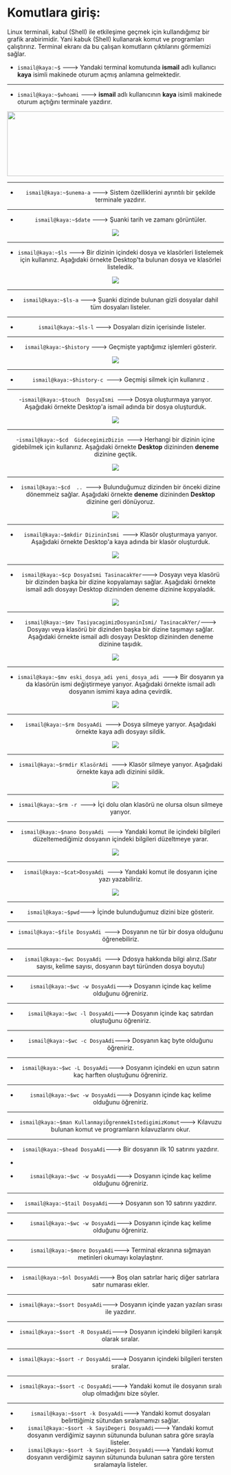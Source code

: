  # **Komutlara giriş:**

   Linux terminali, kabul (Shell) ile etkileşime geçmek için kullandığımız bir grafik arabirimidir. Yani kabuk (Shell) kullanarak komut ve programları çalıştırırız. Terminal ekranı da bu çalışan komutların çıktılarını görmemizi sağlar. 


- `ismail@kaya:~$`     --->  Yandaki terminal komutunda  **ismail** adlı kullanıcı **kaya** isimli makinede oturum açmış anlamına gelmektedir.

- ---

- `ismail@kaya:~$whoami`  --->  **ismail** adlı kullanıcının **kaya** isimli makinede oturum açtığını terminale yazdırır.

<div align="center">
	<img width="900" height="150" src="https://github.com/ismailkaya32/linux_komutlari_101/assets/122615472/14047737-3a12-4691-8b8a-6b9c1278fb2c"/>
<div>
   

- ---

-  `ismail@kaya:~$unema-a`  ---> Sistem özelliklerini ayrıntılı bir şekilde terminale yazdırır. 




- ---

-  `ismail@kaya:~$date`  ---> Şuanki tarih ve zamanı görüntüler.

<div align="center">
	<img src="https://github.com/ismailkaya32/linux_komutlari_101/assets/122615472/275e0b13-ec88-4f8e-a719-c3eabbe45537"/>
<div>
   



- ---

- ` ismail@kaya:~$ls ` ---> Bir dizinin içindeki dosya ve klasörleri listelemek için kullanırız. Aşağıdaki örnekte Desktop'ta bulunan dosya ve klasörlei listeledik.
 
<div align="center">
	<img src="https://github.com/ismailkaya32/linux_komutlari_101/assets/122615472/601b69a1-eb28-4dbe-81e4-8b743a634dc6"/>
<div>




- ---

-  `ismail@kaya:~$ls-a`  ---> Şuanki dizinde bulunan gizli dosyalar dahil tüm dosyaları listeler. 




- ---

- ` ismail@kaya:~$ls-l`     ---> Dosyaları dizin içerisinde listeler.




---


- ` ismail@kaya:~$history ` ---> Geçmişte yaptığımız işlemleri gösterir.

<div align="center">
	<img src="https://github.com/ismailkaya32/linux_komutlari_101/assets/122615472/5d3a953a-fed6-405a-8fea-0df1b2a7d155"/>
<div>
   


---

-  `ismail@kaya:~$history-c `---> Geçmişi silmek için kullanırız .




---

-`ismail@kaya:~$touch  DosyaIsmi `---> Dosya oluşturmaya yarıyor. Aşağıdaki örnekte Desktop'a ismail adında bir dosya oluşturduk.

<div align="center">
	<img src="https://github.com/ismailkaya32/linux_komutlari_101/assets/122615472/b2f803dc-0080-442e-b564-b1d0236562f0"/>
<div>
 

---

-`ismail@kaya:~$cd  GidecegimizDizin `---> Herhangi bir dizinin içine gidebilmek için kullanırız. Aşağıdaki örnekte **Desktop** dizininden **deneme** dizinine geçtik.

 <div align="center">
	<img src="https://github.com/ismailkaya32/linux_komutlari_101/assets/122615472/e2eb220b-5030-4f71-8bd2-f8acb07906ab"/>
<div>
 


---

- `ismail@kaya:~$cd  .. `---> Bulunduğumuz dizinden bir önceki dizine dönemmeiz sağlar. Aşağıdaki örnekte **deneme** dizininden **Desktop** dizinine geri dönüyoruz.

<div align="center">
	<img src="https://github.com/ismailkaya32/linux_komutlari_101/assets/122615472/ed450445-8f87-4de5-a7e7-94fbc7249dbd"/>
<div>


---

- `ismail@kaya:~$mkdir DizininIsmi `---> Klasör oluşturmaya yarıyor. Aşağıdaki örnekte Desktop'a  kaya adında bir klasör oluşturduk.

<div align="center">
	<img src="https://github.com/ismailkaya32/linux_komutlari_101/assets/122615472/4c5aeea3-556f-40a8-baf5-324db2a3bade7"/>
<div>
  
---

- `ismail@kaya:~$cp DosyaIsmi TasinacakYer`---> Dosyayı veya klasörü bir dizinden başka bir dizine kopyalamayı sağlar. Aşağıdaki örnekte ismail adlı dosyayı Desktop dizininden deneme dizinine kopyaladık.

 <div align="center">
	<img src="https://github.com/ismailkaya32/linux_komutlari_101/assets/122615472/ed8ce2fa-4f6b-4d42-a7f0-d5536f4a8b66"/>
<div>
 


---

- `ismail@kaya:~$mv TasiyacagimizDosyaninIsmi/ TasinacakYer/`---> Dosyayı veya klasörü bir dizinden başka bir dizine taşımayı sağlar. Aşağıdaki örnekte ismail adlı dosyayı Desktop dizininden deneme dizinine taşıdık.

 <div align="center">
	<img src="https://github.com/ismailkaya32/linux_komutlari_101/assets/122615472/89a476b7-4189-43c2-8d37-a223511b0ead"/>
<div>
  


---

- `ismail@kaya:~$mv eski_dosya_adi yeni_dosya_adi `---> Bir dosyanın ya da klasörün ismi değiştirmeye yarıyor. Aşağıdaki örnekte ismail adlı dosyanın ismimi kaya adına çevirdik.
<div align="center">
	<img src="https://github.com/ismailkaya32/linux_komutlari_101/assets/122615472/30940e6f-9af2-4c07-8825-3ec2dbc5f2c4"/>
<div>



---

- `ismail@kaya:~$rm DosyaAdi `---> Dosya silmeye yarıyor. Aşağıdaki örnekte kaya adlı dosyayı sildik.

 <div align="center">
	<img src="https://github.com/ismailkaya32/linux_komutlari_101/assets/122615472/72bfd8a1-268b-4a02-8cd7-2c4e96b3d2e9"/>
<div>



---

 - `ismail@kaya:~$rmdir KlasörAdi `---> Klasör silmeye yarıyor. Aşağıdaki örnekte kaya adlı dizinini sildik.

<div align="center">
	<img src="https://github.com/ismailkaya32/linux_komutlari_101/assets/122615472/4a21b3b0-7504-415d-baaf-db4bf64e392c"/>
<div>
  

---

- `ismail@kaya:~$rm -r `---> İçi dolu olan klasörü ne olursa olsun silmeye yarıyor.




---

- `ismail@kaya:~$nano DosyaAdi `---> Yandaki komut ile içindeki bilgileri düzeltemediğimiz dosyanın içindeki bilgileri düzeltmeye yarar.

 <div align="center">
	<img src="https://github.com/ismailkaya32/linux_komutlari_101/assets/122615472/c0594593-5e77-4495-884a-5e8b4d464f45"/>
<div>


---

 - `ismail@kaya:~$cat>DosyaAdi `---> Yandaki komut ile dosyanın içine yazı yazabiliriz.

 <div align="center">
	<img src="https://github.com/ismailkaya32/linux_komutlari_101/assets/122615472/234a8ccf-61c2-4089-b010-659805a1cf16"/>
<div>



--- 

- `ismail@kaya:~$pwd`---> İçinde bulunduğumuz dizini bize gösterir.



---

- `ismail@kaya:~$file DosyaAdi `---> Dosyanın ne tür bir dosya olduğunu öğrenebiliriz.



---

- `ismail@kaya:~$wc DosyaAdi `---> Ddosya hakkında bilgi alırız.(Satır sayısı, kelime sayısı, dosyanın bayt türünden dosya boyutu)



---

- `ismail@kaya:~$wc -w DosyaAdi`---> Dosyanın içinde kaç kelime olduğunu öğreniriz.



---

- `ismail@kaya:~$wc -l DosyaAdi`---> Dosyanın içinde kaç satırdan oluştuğunu öğreniriz.



---

- `ismail@kaya:~$wc -c DosyaAdi`---> Dosyanın kaç byte olduğunu öğreniriz.



---

- `ismail@kaya:~$wc -L DosyaAdi`---> Dosyanın içindeki en uzun satırın kaç harften oluştuğunu öğreniriz.



---

- `ismail@kaya:~$wc -w DosyaAdi`---> Dosyanın içinde kaç kelime olduğunu öğreniriz.


---


-  `ismail@kaya:~$man KullanmayiÖgrenmekIstedigimizKomut`---> Kılavuzu bulunan komut ve programların kılavuzlarını okur.



---

-  `ismail@kaya:~$head DosyaAdi`---> Bir dosyanın ilk 10 satırını yazdırır.



-

-  `ismail@kaya:~$wc -w DosyaAdi`---> Dosyanın içinde kaç kelime olduğunu öğreniriz.



---

-  `ismail@kaya:~$tail DosyaAdi`---> Dosyanın son 10 satırını yazdırır.



---

-  `ismail@kaya:~$wc -w DosyaAdi`---> Dosyanın içinde kaç kelime olduğunu öğreniriz.


---

-  `ismail@kaya:~$more DosyaAdi`---> Terminal ekranına sığmayan metinleri okumayı kolaylaştırır.



---

-  `ismail@kaya:~$nl DosyaAdi`---> Boş olan satırlar hariç diğer satırlara satır numarası ekler.



---

-  `ismail@kaya:~$sort DosyaAdi`---> Dosyanın içinde yazan yazıları sırası ile yazdırır.



---

-  `ismail@kaya:~$sort -R DosyaAdi`---> Dosyanın içindeki bilgileri karışık olarak sıralar.



---

-  `ismail@kaya:~$sort -r DosyaAdi`---> Dosyanın içindeki bilgileri tersten sıralar.



---

-  `ismail@kaya:~$sort -c DosyaAdi`---> Yandaki komut ile dosyanın sıralı olup olmadığını bize söyler.



---

- `ismail@kaya:~$sort -k DosyaAdi`---> Yandaki komut dosyaları belirttiğimiz sütundan sıralamamızı sağlar.
-  `ismail@kaya:~$sort -k SayiDegeri DosyaAdi`---> Yandaki komut dosyanın verdiğimiz sayının sütununda bulunan satıra göre sırayla listeler.
-  `ismail@kaya:~$sort -k SayiDegeri DosyaAdi`--->  Yandaki komut dosyanın verdiğimiz sayının sütununda bulunan satıra göre tersten sıralamayla listeler.
